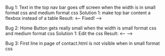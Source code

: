 Bug 1: Text in the top nav bar goes off screen when the width is in small format css and medium format css
Solution 1: make top bar content a flexbox instead of a table
Result: <--   Fixed!                -->


Bug 2: Home Button gets really small when the width is small format css and medium format css
Solution 1: Edit the css
Result: <--                          -->


Bug 3: First line in page of contact.html is not visible when in small format css